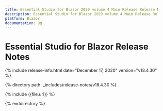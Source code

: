 ```yaml
---
title: Essential Studio for Blazor 2020 volume 4 Main Release Release Notes  
description: Essential Studio for Blazor 2020 volume 4 Main Release Release Notes  
platform: Blazor
documentation: ug
---
```


# Essential Studio for Blazor  Release Notes  

{% include release-info.html date="December 17, 2020"  version="v18.4.30" %} 

{% directory path: _includes/release-notes/v18.4.30 %}

{% include {{file.url}} %}

{% enddirectory %}

